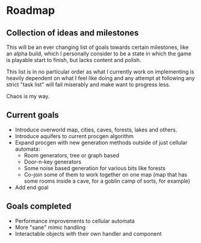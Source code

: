 # Roadmap <!-- docsify ignore-all -->

## Collection of ideas and milestones

This will be an ever changing list of goals towards certain milestones, like an alpha build, which I personally consider to be a state in which the game is playable start to finish, but lacks content and  polish.

This list is in no particular order as what I currently work on implementing is heavily dependent on what I feel like doing and any attempt at following any strict "task list" will fail miserably and make want to progress less.

Chaos is my way.

## Current goals

- Introduce overworld map, cities, caves, forests, lakes and others.
- Introduce aquifers to current procgen algorithm
- Expand procgen with new generation methods outside of just cellular automata:
    - Room generators, tree or graph based
    - Door-n-key generators
    - Some noise based generation for various bits like forests
    - Co-join some of them to work together on one map (map that has some rooms inside a cave, for a goblin camp of sorts, for example)
- Add end goal

## Goals completed

- Performance improvements to cellular automata
- More "sane" mimic handling
- Interactable objects with their own handler and component
